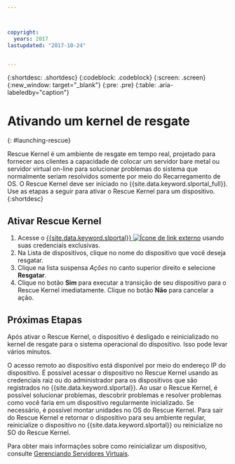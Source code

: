 ```yaml
---



copyright:
  years: 2017
lastupdated: "2017-10-24"


---
```


{:shortdesc: .shortdesc}
{:codeblock: .codeblock}
{:screen: .screen}
{:new_window: target="_blank"}
{:pre: .pre}
{:table: .aria-labeledby="caption"}


# Ativando um kernel de resgate 
{: #launching-rescue}

Rescue Kernel é um ambiente de resgate em tempo real, projetado para fornecer aos clientes a capacidade de colocar um servidor bare metal ou servidor virtual on-line para solucionar problemas do sistema que normalmente seriam resolvidos somente por meio do Recarregamento de OS. O Rescue Kernel deve ser iniciado no {{site.data.keyword.slportal_full}}. Use as etapas a seguir para ativar o Rescue Kernel para um dispositivo.
{:shortdesc}

## Ativar Rescue Kernel

1. Acesse o [{{site.data.keyword.slportal}} ![Ícone de link externo](../icons/launch-glyph.svg "Ícone de link externo")](https://control.softlayer.com/) usando suas credenciais exclusivas.
2. Na Lista de dispositivos, clique no nome do dispositivo que você deseja resgatar.
3. Clique na lista suspensa *Ações* no canto superior direito e selecione **Resgatar**.
4. Clique no botão **Sim** para executar a transição de seu dispositivo para o Rescue Kernel imediatamente. Clique no botão **Não** para cancelar a ação.

## Próximas Etapas
Após ativar o Rescue Kernel, o dispositivo é desligado e reinicializado no kernel de resgate para o sistema operacional do dispositivo. Isso pode levar vários minutos.

O acesso remoto ao dispositivo está disponível por meio do endereço IP do dispositivo. É possível acessar o dispositivo no Rescue Kernel usando as credenciais raiz ou do administrador para os dispositivos que são registrados no {{site.data.keyword.slportal}}. Ao usar o Rescue Kernel, é possível solucionar problemas, descobrir problemas e resolver problemas como você faria em um dispositivo regularmente inicializado. Se necessário, é possível montar unidades no OS do Rescue Kernel. Para sair do Rescue Kernel e retornar o dispositivo para seu ambiente regular, reinicialize o dispositivo no {{site.data.keyword.slportal}} ou reinicialize no SO do Rescue Kernel.

Para obter mais informações sobre como reinicializar um dispositivo, consulte [Gerenciando Servidores Virtuais](../vsi/vsi_managing.html).

